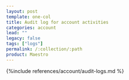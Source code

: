 ```yaml
---
layout: post
template: one-col
title: Audit log for account activities
categories: account
lead: ""
legacy: false
tags: ["logs"]
permalink: /:collection/:path
product: Maestro
---
```




{%include references/account/audit-logs.md %}

